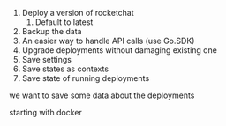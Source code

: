 
1. Deploy a version of rocketchat
   1. Default to latest
2. Backup the data
3. An easier way to handle API calls (use Go.SDK)
4. Upgrade deployments without damaging existing one
5. Save settings
6. Save states as contexts
7. Save state of running deployments

[//]: # (roctl deploy --docker --version=latest --name=something)
[//]: # (roctl list)
[//]: # (roctl backup <deployment name/id>)

we want to save some data about the deployments

starting with docker